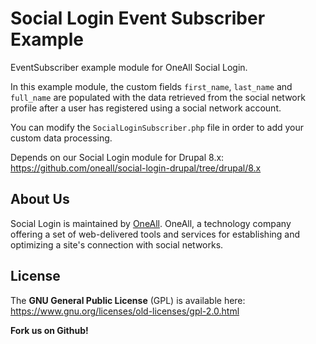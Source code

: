 # Social Login Event Subscriber Example
EventSubscriber example module for OneAll Social Login. 

In this example module, the custom fields `first_name`, `last_name` and `full_name` 
are populated with the data retrieved from the social network profile after a user
has registered using a social network account.

You can modify the `SocialLoginSubscriber.php` file in order to add your custom
data processing.

Depends on our Social Login module for Drupal 8.x:  
https://github.com/oneall/social-login-drupal/tree/drupal/8.x

 
## About Us
Social Login is maintained by [OneAll](https://www.oneall.com/). OneAll, a technology company offering a set of 
web-delivered tools and services for establishing and optimizing a site's connection with social networks.

## License
The **GNU General Public License** (GPL) is available here:  
https://www.gnu.org/licenses/old-licenses/gpl-2.0.html


**Fork us on Github!**
